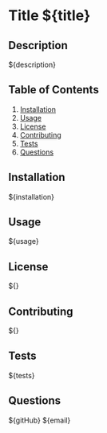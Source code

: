 <!-- page used as a template for the markdown creation -->
# Title ${title}

## Description
${description}

## Table of Contents
1. [Installation](#Installation)
2. [Usage](#Usage)
3. [License](#License)
4. [Contributing](#Contributing)
5. [Tests](#Tests)
6. [Questions](#Questions)

## Installation
${installation}

## Usage
${usage}

## License
${}

## Contributing
${}

## Tests
${tests}

## Questions
${gitHub}
${email}
